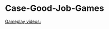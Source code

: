 # Case-Good-Job-Games

[Gameplay videos:](https://drive.google.com/drive/folders/1F3j4FL6mVDCE6Ze2zK_Pw5wgYsP_vtwX?usp=sharing)
